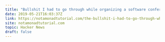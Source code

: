 ```yaml
---
title: "Bullshit I had to go through while organizing a software conference"
date: 2019-05-21T16:03:37Z
link: https://notamonadtutorial.com/the-bullshit-i-had-to-go-through-while-organizing-a-software-conference-4de1225d0acb?utm_medium=RSS&utm_source=hune
site: notamonadtutorial.com
topic: Hacker News
draft: false
---
```


